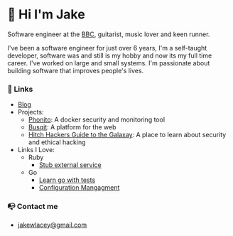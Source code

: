 # 👋 Hi I'm Jake

Software engineer at the [BBC](https://bbc.co.uk), guitarist, music lover and keen runner. 

I've been a software engineer for just over 6 years, I'm a self-taught developer, software was and still is my hobby and now its my full time career. I've worked on large and small systems. I'm passionate about building software that improves people's lives.

### 🔗 Links
- [Blog](https://jakelacey2012.github.io/blog/)
- Projects:
  - [Phonito](https://phonito.io): A docker security and monitoring tool
  - [Busqit](https://github.com/Busqit): A platform for the web
  - [Hitch Hackers Guide to the Galaxay](https://jakelacey2012.github.io/hitch-hackers-guide-to-the-galaxy/): A place to learn about security and ethical hacking
- Links I Love:
  - Ruby
     - [Stub external service](https://thoughtbot.com/blog/how-to-stub-external-services-in-tests)
  - Go
     - [Learn go with tests](https://github.com/quii/learn-go-with-tests)
     - [Configuration Mangagment](https://github.com/ilyakaznacheev/cleanenv)

### 📭 Contact me
- jakewlacey@gmail.com
